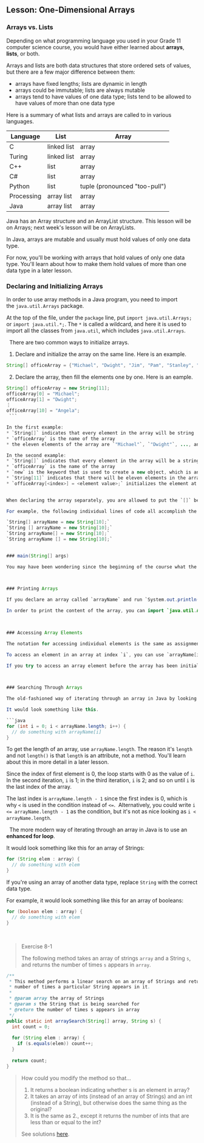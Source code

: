 ## Lesson: One-Dimensional Arrays

### Arrays vs. Lists

Depending on what programming language you used in your Grade 11 computer science course, you would have either learned about **arrays**, **lists**, or both.

Arrays and lists are both data structures that store ordered sets of values, but there are a few major difference between them:
* arrays have fixed lengths; lists are dynamic in length
* arrays could be immutable; lists are always mutable
* arrays tend to have values of one data type; lists tend to be allowed to have values of more than one data type

Here is a summary of what lists and arrays are called to in various languages.

| Language | List | Array |
| --- | --- | --- |
| C | linked list | array |
| Turing | linked list |	array |
| C++ | list | array |
| C# | list | array |
| Python | list | tuple (pronounced "too-pull") |
| Processing | array list |	array |
| Java | array list	| array |

Java has an Array structure and an ArrayList structure. This lesson will be on Arrays; next week's lesson will be on ArrayLists. 

In Java, arrays are mutable and usually must hold values of only one data type.

For now, you'll be working with arrays that hold values of only one data type. You'll learn about how to make them hold values of more than one data type in a later lesson.

### Declaring and Initializing Arrays

In order to use array methods in a Java program, you need to import the `java.util.Arrays` package.

At the top of the file, under the `package` line, put `import java.util.Arrays;` or `import java.util.*;`. The `*` is called a wildcard, and here it is used to import all the classes from `java.util`, which includes `java.util.Arrays`.

 
There are two common ways to initialize arrays.

1. Declare and initialize the array on the same line.
 Here is an example.
 
```java
String[] officeArray = {"Michael", "Dwight", "Jim", "Pam", "Stanley", "Phyllis", "Meredith", "Creed", "Kevin", "Oscar", "Angela"};
```

2. Declare the array, then fill the elements one by one.
 Here is an eample.
 
```java
String[] officeArray = new String[11];
officeArray[0] = "Michael";
officeArray[1] = "Dwight";
⋮
officeArray[10] = "Angela";
 ```

In the first example:
* `String[]` indicates that every element in the array will be string
* `officeArray` is the name of the array
* the eleven elements of the array are `"Michael"`, `"Dwight"`, ..., and `"Angela"`

In the second example:
* `String[]` indicates that every element in the array will be a string
* `officeArray` is the name of the array
* `new` is the keyword that is used to create a new object, which is an array (you'll learn about this in more detail in a later lesson)
* `String[11]` indicates that there will be eleven elements in the array
* `officeArray[<index>] = <element value>;` initializes the element at that index (starting at 0) to be that value
 

When declaring the array separately, you are allowed to put the `[]` before or after the name of the array, and you may also put a space before them.

For example, the following individual lines of code all accomplish the same thing:

`String[] arrayName = new String[10];`
`String [] arrayName = new String[10];`
`String arrayName[] = new String[10];`
`String arrayName [] = new String[10];`

  
### main(String[] args)

You may have been wondering since the beginning of the course what the `String[] args` in the `main` method means. Now you know: the `main` method takes an array of strings called `args` (short for *arg*uments). When you run Java files using a terminal (as opposed to NetBeans), you can call the `main` method and give it an array of arguments, although you won't be doing that as a part of this course. 

  

### Printing Arrays

If you declare an array called `arrayName` and run `System.out.println(arrayName);`, it will print a hexadecimal value, which indicates the array's address.

In order to print the content of the array, you can import `java.util.Arrays` and use `System.out.println(Arrays.toString(arrayName));`. 

 

### Accessing Array Elements

The notation for accessing individual elements is the same as assignment values.

To access an element in an array at index `i`, you can use `arrayName[i];`.

If you try to access an array element before the array has been initialized, the value will either be null (if the data type is an object) or the default value of the data type (if the data type is a primitive).

 

### Searching Through Arrays

The old-fashioned way of iterating through an array in Java by looking at each element one-by-one, is to use a standard for loop.

It would look something like this.

```java
for (int i = 0; i < arrayName.length; i++) {
  // do something with arrayName[i]
}
```

To get the length of an array, use `arrayName.length`. The reason it's `length` and not `length()` is that `length` is an attribute, not a method. You'll learn about this in more detail in a later lesson.

Since the index of first element is 0, the loop starts with 0 as the value of `i`. In the second iteration, `i` is 1; in the third iteration, `i` is 2; and so on until `i` is the last index of the array.

The last index is `arrayName.length - 1` since the first index is 0, which is why `<` is used in the condition instead of `<=`.  Alternatively, you could write `i <= arrayName.length - 1` as the condition, but it's not as nice looking as `i < arrayName.length`.

 
The more modern way of iterating through an array in Java is to use an **enhanced for loop**.

It would look something like this for an array of Strings:

```java
for (String elem : array) {
  // do something with elem
}
```

If you're using an array of another data type, replace `String` with the correct data type.

For example, it would look something like this for an array of booleans:

```java
for (boolean elem : array) {
  // do something with elem
}
```
 
  
> Exercise 8-1
>   
> The following method takes an array of strings `array` and a String `s`, and returns the number of times `s` appears in `array`. 
```java
/** 
 * This method performs a linear search on an array of Strings and returns the
 * number of times a particular String appears in it.
 * 
 * @param array the array of Strings
 * @param s the String that is being searched for
 * @return the number of times s appears in array
 */
public static int arraySearch(String[] array, String s) {
  int count = 0;
  
  for (String elem : array) {
    if (s.equals(elem)) count++;
  }
  
  return count;
}
```
> How could you modify the method so that...
> 1. It returns a boolean indicating whether s is an element in array?
> 2. It takes an array of ints (instead of an array of Strings) and an int (instead of a String), but otherwise does the same thing as the original? 
> 3. It is the same as 2., except it returns the number of ints that are less than or equal to the int?
> 
> See solutions [here](../Exercise_Solutions/Exercise-8-1).

